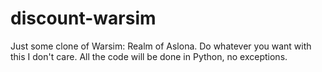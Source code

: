 # discount-warsim
Just some clone of Warsim: Realm of Aslona.
Do whatever you want with this I don't care.
All the code will be done in Python, no exceptions.
